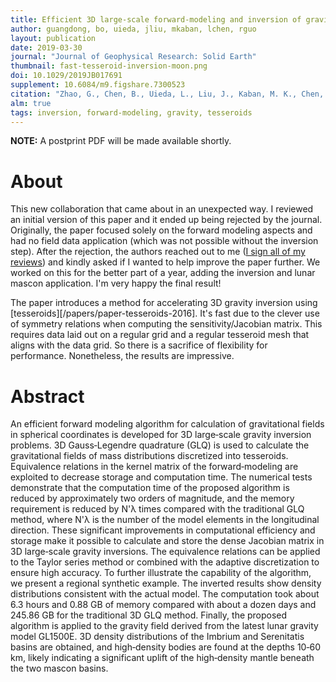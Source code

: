 ```yaml
---
title: Efficient 3D large-scale forward-modeling and inversion of gravitational fields in spherical coordinates with application to lunar mascons
author: guangdong, bo, uieda, jliu, mkaban, lchen, rguo
layout: publication
date: 2019-03-30
journal: "Journal of Geophysical Research: Solid Earth"
thumbnail: fast-tesseroid-inversion-moon.png
doi: 10.1029/2019JB017691
supplement: 10.6084/m9.figshare.7300523
citation: "Zhao, G., Chen, B., Uieda, L., Liu, J., Kaban, M. K., Chen, L., & Guo, R. (2019). Efficient 3D large-scale forward-modeling and inversion of gravitational fields in spherical coordinates with application to lunar mascons. Journal of Geophysical Research: Solid Earth. doi:10.1029/2019JB017691."
alm: true
tags: inversion, forward-modeling, gravity, tesseroids
---
```


<div class="alert alert-success">
<b>NOTE:</b> A postprint PDF will be made available shortly.
</div>

# About

This new collaboration that came about in an unexpected way.
I reviewed an initial version of this
paper and it ended up being rejected by the journal.
Originally, the paper focused
solely on the forward modeling aspects and had no field data application (which was not
possible without the inversion step).
After the rejection, the authors reached out to me
([I sign all of my reviews](https://github.com/leouieda/peer-review))
and kindly asked if I wanted to help improve the paper further.
We worked on this for the better part of a year, adding the inversion and lunar mascon
application. I'm very happy the final result!

The paper introduces a method for accelerating 3D gravity inversion using
[tesseroids][/papers/paper-tesseroids-2016].
It's fast due to the clever use of symmetry relations when computing the
sensitivity/Jacobian matrix. This requires data laid out on a regular grid and a regular
tesseroid mesh that aligns with the data grid. So there is a sacrifice of flexibility
for performance. Nonetheless, the results are impressive.

# Abstract

An efficient forward modeling algorithm for calculation of gravitational fields in
spherical coordinates is developed for 3D large‐scale gravity inversion problems. 3D
Gauss‐Legendre quadrature (GLQ) is used to calculate the gravitational fields of mass
distributions discretized into tesseroids. Equivalence relations in the kernel matrix of
the forward‐modeling are exploited to decrease storage and computation time. The
numerical tests demonstrate that the computation time of the proposed algorithm is
reduced by approximately two orders of magnitude, and the memory requirement is reduced
by N'λ times compared with the traditional GLQ method, where N'λ is the number of the
model elements in the longitudinal direction. These significant improvements in
computational efficiency and storage make it possible to calculate and store the dense
Jacobian matrix in 3D large‐scale gravity inversions. The equivalence relations can be
applied to the Taylor series method or combined with the adaptive discretization to
ensure high accuracy. To further illustrate the capability of the algorithm, we present
a regional synthetic example. The inverted results show density distributions consistent
with the actual model. The computation took about 6.3 hours and 0.88 GB of memory
compared with about a dozen days and 245.86 GB for the traditional 3D GLQ method.
Finally, the proposed algorithm is applied to the gravity field derived from the latest
lunar gravity model GL1500E. 3D density distributions of the Imbrium and Serenitatis
basins are obtained, and high‐density bodies are found at the depths 10‐60 km, likely
indicating a significant uplift of the high‐density mantle beneath the two mascon
basins.
